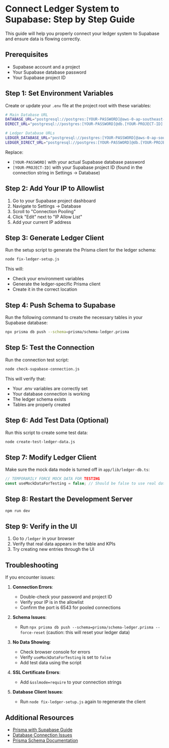 # Connect Ledger System to Supabase: Step by Step Guide

This guide will help you properly connect your ledger system to Supabase and ensure data is flowing correctly.

## Prerequisites

- Supabase account and a project
- Your Supabase database password
- Your Supabase project ID

## Step 1: Set Environment Variables

Create or update your `.env` file at the project root with these variables:

```bash
# Main Database URL
DATABASE_URL="postgresql://postgres:[YOUR-PASSWORD]@aws-0-ap-southeast-1.pooler.supabase.com:6543/postgres?pgbouncer=true"
DIRECT_URL="postgresql://postgres:[YOUR-PASSWORD]@db.[YOUR-PROJECT-ID].supabase.co:5432/postgres"

# Ledger Database URLs
LEDGER_DATABASE_URL="postgresql://postgres:[YOUR-PASSWORD]@aws-0-ap-southeast-1.pooler.supabase.com:6543/postgres?pgbouncer=true&schema=ledger"
LEDGER_DIRECT_URL="postgresql://postgres:[YOUR-PASSWORD]@db.[YOUR-PROJECT-ID].supabase.co:5432/postgres?schema=ledger"
```

Replace:

- `[YOUR-PASSWORD]` with your actual Supabase database password
- `[YOUR-PROJECT-ID]` with your Supabase project ID (found in the connection string in Settings → Database)

## Step 2: Add Your IP to Allowlist

1. Go to your Supabase project dashboard
2. Navigate to Settings → Database
3. Scroll to "Connection Pooling"
4. Click "Edit" next to "IP Allow List"
5. Add your current IP address

## Step 3: Generate Ledger Client

Run the setup script to generate the Prisma client for the ledger schema:

```bash
node fix-ledger-setup.js
```

This will:

- Check your environment variables
- Generate the ledger-specific Prisma client
- Create it in the correct location

## Step 4: Push Schema to Supabase

Run the following command to create the necessary tables in your Supabase database:

```bash
npx prisma db push --schema=prisma/schema-ledger.prisma
```

## Step 5: Test the Connection

Run the connection test script:

```bash
node check-supabase-connection.js
```

This will verify that:

- Your .env variables are correctly set
- Your database connection is working
- The ledger schema exists
- Tables are properly created

## Step 6: Add Test Data (Optional)

Run this script to create some test data:

```bash
node create-test-ledger-data.js
```

## Step 7: Modify Ledger Client

Make sure the mock data mode is turned off in `app/lib/ledger-db.ts`:

```typescript
// TEMPORARILY FORCE MOCK DATA FOR TESTING
const useMockDataForTesting = false; // Should be false to use real database
```

## Step 8: Restart the Development Server

```bash
npm run dev
```

## Step 9: Verify in the UI

1. Go to `/ledger` in your browser
2. Verify that real data appears in the table and KPIs
3. Try creating new entries through the UI

## Troubleshooting

If you encounter issues:

1. **Connection Errors**:

    - Double-check your password and project ID
    - Verify your IP is in the allowlist
    - Confirm the port is 6543 for pooled connections

2. **Schema Issues**:

    - Run `npx prisma db push --schema=prisma/schema-ledger.prisma --force-reset` (caution: this will reset your ledger data)

3. **No Data Showing**:

    - Check browser console for errors
    - Verify `useMockDataForTesting` is set to `false`
    - Add test data using the script

4. **SSL Certificate Errors**:

    - Add `&sslmode=require` to your connection strings

5. **Database Client Issues**:
    - Run `node fix-ledger-setup.js` again to regenerate the client

## Additional Resources

- [Prisma with Supabase Guide](https://supabase.com/docs/guides/integrations/prisma)
- [Database Connection Issues](https://supabase.com/docs/guides/database/connecting-to-postgres)
- [Prisma Schema Documentation](https://www.prisma.io/docs/orm/prisma-schema)
